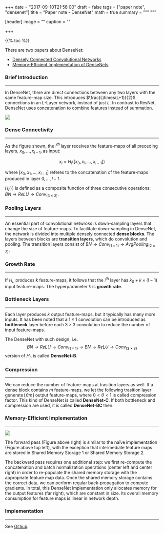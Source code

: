 +++
date = "2017-09-10T21:58:00"
draft = false
tags = ["paper note", "densenet"]
title = "Paper note - DenseNet"
math = true
summary = """ """

[header]
image = ""
caption = ""

+++

{{% toc %}}

There are two papers about DenseNet:

* [Densely Connected Convolutional Networks](http://openaccess.thecvf.com/content_cvpr_2017/papers/Huang_Densely_Connected_Convolutional_CVPR_2017_paper.pdf)
* [Memory-Efficient Implementation of DenseNets](https://arxiv.org/pdf/1707.06990.pdf)

### Brief Introduction
---

In DenseNet, there are direct connections between any two layers with the same feature-map size. This introduces $\frac{L\times(L+1)}{2}$ connections in an $L$-Layer network, instead of just $L$. In contrast to ResNet, DenseNet uses concatenation to combine features instead of summation.  

![](/img/blog/densenet-1.png)

### Dense Connectivity
---

As the figure shown, the $l^{th}$ layer receives the feature-maps of all preceding layers, $x _ 0, ..., x _ {l-1}$, as input:

$$x _ l = H _ l([x _ 0, x _ 1, ..., x _ {l-1}])$$

where $[x _ 0, x _ 1, ..., x _ {l-1}]$ referes to the concatenation of the feature-maps produced in layer $0, ..., l-1$.

$H _ l(\cdot)$ is defined as a composite function of three consecutive operations: $BN \rightarrow ReLU \rightarrow Conv _ {(3\times3)}$.

### Pooling Layers
---

An essential part of convolutional netwroks is down-sampling layers that change the size of feature-maps. To facilitate down-sampling in DenseNet, the network is divided into multiple densely connected **dense blocks**. The layers between blocks are **transition layers**, which do convolution and pooling. The transition layers consist of $BN \rightarrow Conv _ {(1\times1)} \rightarrow AvgPooling _ {(2\times2)}$.


### Growth Rate
---

If $H_L$ produces $k$ feature-maps, it follows that the $l^{th}$ layer has $k _ 0 + k \times (l-1)$ input feature-maps. The hyperparameter $k$ is **growth rate**.


### Bottleneck Layers
---

Each layer produces $k$ output feature-maps, but it typically has many more inputs. It has been noted that a $1\times1$ convolution can be introduced as **bottleneck** layer before each $3\times3$ convolution to reduce the number of input feature-maps. 

The DenseNet with such design, i.e. $$BN \rightarrow ReLU \rightarrow Conv _ {(1\times1)} \rightarrow BN \rightarrow ReLU \rightarrow Conv _ {(3\times3)}$$ version of $H_l$, is called **DenseNet-B**.


### Compression 
---

We can reduce the number of feature-maps at trasition layers as well. If a dense block contains $m$ feature-maps, we let the following trasition layer generate $\lfloor \theta m \rfloor$ output feature-maps, where $0<\theta<1$ is called compression factor. This kind of DenseNet is called **DenseNet-C**. If both bottleneck and compression are used, it is called **DenseNet-BC** then. 


### Memory-Efficient Implementation
---

![](/img/blog/densenet-2.png)

The forward pass (Figure above right) is similar to the naïve implementation (Figure above top left), with the exception that intermediate feature maps are stored in Shared Memory Storage 1 or Shared Memory Storage 2. 

The backward pass requires one additional step: we first re-compute the concatenation and batch normalization operations (center left and center right) in order to re-populate the shared memory storage with the appropriate feature map data. Once the shared memory storage contains the correct data, we can perform regular back-propagation to compute gradients. In total, this DenseNet implementation only allocates memory for the output features (far right), which are constant in size. Its overall memory consumption for feature maps is linear in network depth.

### Implementation
---

See [Github](https://github.com/gpleiss/efficient_densenet_pytorch).